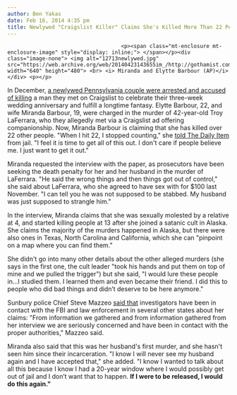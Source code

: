 ```yaml
---
author: Ben Yakas
date: Feb 16, 2014 4:35 pm
title: Newlywed "Craigslist Killer" Claims She's Killed More Than 22 People
---
```


	
										<p><span class="mt-enclosure mt-enclosure-image" style="display: inline;"> </span></p><div class="image-none"> <img alt="12713newlywed.jpg" src="https://web.archive.org/web/20140423143655im_/http://gothamist.com/attachments/byakas/12713newlywed.jpg" width="640" height="480"> <br> <i> Miranda and Elytte Barbour (AP)</i></div> <p></p>

<p>In December, <a href="https://web.archive.org/web/20140423143655/http://gothamist.com/2013/12/07/newlywed_couple_arrested_for_allege.php">a newlywed Pennsylvania couple were arrested and accused of killing</a> a man they met on Craigslist to celebrate their three-week wedding anniversary and fulfill a longtime fantasy. Elytte Barbour, 22, and wife Miranda Barbour, 19, were charged in the murder of 42-year-old Troy LaFerrara, who they allegedly met via a Craigslist ad offering companionship. Now, Miranda Barbour is claiming that she has killed over 22 other people. &quot;When I hit 22, I stopped counting,&quot; she <a href="https://web.archive.org/web/20140423143655/http://www.dailyitem.com/0100_news/x1708329322/BODY-COUNT-AT-22/?state=taberU">told The Daily Item</a> from jail. &quot;I feel it is time to get all of this out. I don&apos;t care if people believe me. I just want to get it out.&quot;</p>

<p>Miranda requested the interview with the paper, as prosecutors have been seeking the death penalty for her and her husband in the murder of LaFerrara. &quot;He said the wrong things and then things got out of control,&quot; she said about LaFerrara, who she agreed to have sex with for $100 last November. &quot;I can tell you he was not supposed to be stabbed. My husband was just supposed to strangle him.&quot;</p>

<p>In the interview, Miranda claims that she was sexually molested by a relative at 4, and started killing people at 13 after she joined a satanic cult in Alaska. She claims the majority of the murders happened in Alaska, but there were also ones in Texas, North Carolina and California, which she can &quot;pinpoint on a map where you can find them.&quot;</p>

<p>She didn&apos;t go into many other details about the other alleged murders (she says in the first one, the cult leader &quot;took his hands and put them on top of mine and we pulled the trigger&quot;) but she said, &quot;I would lure these people in...I studied them. I learned them and even became their friend. I did this to people who did bad things and didn&#x2019;t deserve to be here anymore.&quot; </p>

<p>Sunbury police Chief Steve Mazzeo <a href="https://web.archive.org/web/20140423143655/http://www.independent.co.uk/news/world/americas/craigslist-killer-miranda-barbour-ive-killed-22-more-as-part-of-satanic-cult-9131877.html">said that</a> investigators have been in contact with the FBI and law enforcement in several other states about her claims: &quot;From information we gathered and from information gathered from her interview we are seriously concerned and have been in contact with the proper authorities,&quot; Mazzeo said.</p>

<p>Miranda also said that this was her husband&apos;s first murder, and she hasn&apos;t seen him since their incarceration. &quot;I know I will never see my husband again and I have accepted that,&quot; she added. &quot;I know I wanted to talk about all this because I know I had a 20-year window where I would possibly get out of jail and I don&#x2019;t want that to happen. <strong>If I were to be released, I would do this again.&quot;</strong></p>					
										
									
				